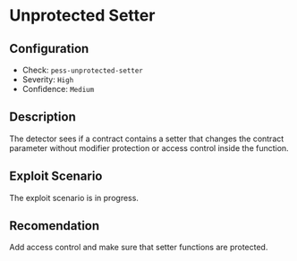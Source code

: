 # Unprotected Setter

## Configuration
* Check: `pess-unprotected-setter`
* Severity: `High`
* Confidence: `Medium`

## Description
The detector sees if a contract contains a setter that changes the contract parameter without modifier protection or access control inside the function.

## Exploit Scenario
The exploit scenario is in progress.

## Recomendation
Add access control and make sure that setter functions are protected. 